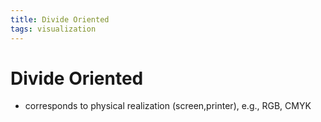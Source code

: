 ```yaml
---
title: Divide Oriented
tags: visualization
---
```


# Divide Oriented
- corresponds to physical realization (screen,printer), e.g., RGB, CMYK




















































































